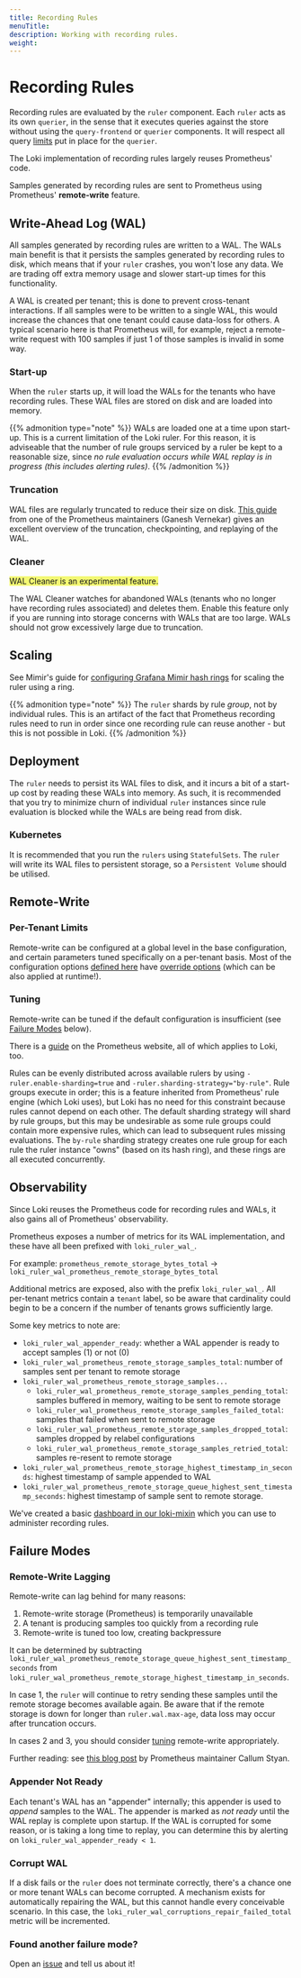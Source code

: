 ```yaml
---
title: Recording Rules
menuTitle:  
description: Working with recording rules.
weight:  
---
```


# Recording Rules

Recording rules are evaluated by the `ruler` component. Each `ruler` acts as its own `querier`, in the sense that it
executes queries against the store without using the `query-frontend` or `querier` components. It will respect all query
[limits](https://grafana.com/docs/loki/<LOKI_VERSION>/configure/#limits_config) put in place for the `querier`.

The Loki implementation of recording rules largely reuses Prometheus' code.

Samples generated by recording rules are sent to Prometheus using Prometheus' **remote-write** feature.

## Write-Ahead Log (WAL)

All samples generated by recording rules are written to a WAL. The WALs main benefit is that it persists the samples
generated by recording rules to disk, which means that if your `ruler` crashes, you won't lose any data.
We are trading off extra memory usage and slower start-up times for this functionality.

A WAL is created per tenant; this is done to prevent cross-tenant interactions. If all samples were to be written
to a single WAL, this would increase the chances that one tenant could cause data-loss for others. A typical scenario here
is that Prometheus will, for example, reject a remote-write request with 100 samples if just 1 of those samples is invalid in some way.

### Start-up

When the `ruler` starts up, it will load the WALs for the tenants who have recording rules. These WAL files are stored
on disk and are loaded into memory.

{{% admonition type="note" %}}
WALs are loaded one at a time upon start-up. This is a current limitation of the Loki ruler.
For this reason, it is adviseable that the number of rule groups serviced by a ruler be kept to a reasonable size, since
_no rule evaluation occurs while WAL replay is in progress (this includes alerting rules)_.
{{% /admonition %}}


### Truncation

WAL files are regularly truncated to reduce their size on disk.
[This guide](https://ganeshvernekar.com/blog/prometheus-tsdb-wal-and-checkpoint/#wal-truncation-and-checkpointing)
from one of the Prometheus maintainers (Ganesh Vernekar) gives an excellent overview of the truncation, checkpointing,
and replaying of the WAL.

### Cleaner

<span style="background-color:#f3f973;">WAL Cleaner is an experimental feature.</span>

The WAL Cleaner watches for abandoned WALs (tenants who no longer have recording rules associated) and deletes them.
Enable this feature only if you are running into storage concerns with WALs that are too large. WALs should not grow
excessively large due to truncation.

## Scaling

See Mimir's guide for [configuring Grafana Mimir hash rings](/docs/mimir/latest/configure/configure-hash-rings/) for scaling the ruler using a ring.

{{% admonition type="note" %}}
The `ruler` shards by rule _group_, not by individual rules. This is an artifact of the fact that Prometheus
recording rules need to run in order since one recording rule can reuse another - but this is not possible in Loki.
{{% /admonition %}}

## Deployment

The `ruler` needs to persist its WAL files to disk, and it incurs a bit of a start-up cost by reading these WALs into memory.
As such, it is recommended that you try to minimize churn of individual `ruler` instances since rule evaluation is blocked
while the WALs are being read from disk.

### Kubernetes

It is recommended that you run the `rulers` using `StatefulSets`. The `ruler` will write its WAL files to persistent storage,
so a `Persistent Volume` should be utilised.

## Remote-Write

### Per-Tenant Limits

Remote-write can be configured at a global level in the base configuration, and certain parameters tuned specifically on
a per-tenant basis. Most of the configuration options [defined here](https://grafana.com/docs/loki/<LOKI_VERSION>/configure/#ruler)
have [override options](https://grafana.com/docs/loki/<LOKI_VERSION>/configure/#limits_config) (which can be also applied at runtime!).

### Tuning

Remote-write can be tuned if the default configuration is insufficient (see [Failure Modes](#failure-modes) below).

There is a [guide](https://prometheus.io/docs/practices/remote_write/) on the Prometheus website, all of which applies to Loki, too.

Rules can be evenly distributed across available rulers by using `-ruler.enable-sharding=true` and `-ruler.sharding-strategy="by-rule"`.
Rule groups execute in order; this is a feature inherited from Prometheus' rule engine (which Loki uses), but Loki has no
need for this constraint because rules cannot depend on each other. The default sharding strategy will shard by rule groups,
but this may be undesirable as some rule groups could contain more expensive rules, which can lead to subsequent rules missing evaluations.
The `by-rule` sharding strategy creates one rule group for each rule the ruler instance "owns" (based on its hash ring), and these rings
are all executed concurrently.

## Observability

Since Loki reuses the Prometheus code for recording rules and WALs, it also gains all of Prometheus' observability.

Prometheus exposes a number of metrics for its WAL implementation, and these have all been prefixed with `loki_ruler_wal_`.

For example: `prometheus_remote_storage_bytes_total` → `loki_ruler_wal_prometheus_remote_storage_bytes_total`

Additional metrics are exposed, also with the prefix `loki_ruler_wal_`. All per-tenant metrics contain a `tenant`
label, so be aware that cardinality could begin to be a concern if the number of tenants grows sufficiently large.

Some key metrics to note are:
- `loki_ruler_wal_appender_ready`: whether a WAL appender is ready to accept samples (1) or not (0)
- `loki_ruler_wal_prometheus_remote_storage_samples_total`: number of samples sent per tenant to remote storage
- `loki_ruler_wal_prometheus_remote_storage_samples...`
  - `loki_ruler_wal_prometheus_remote_storage_samples_pending_total`: samples buffered in memory, waiting to be sent to remote storage
  - `loki_ruler_wal_prometheus_remote_storage_samples_failed_total`: samples that failed when sent to remote storage
  - `loki_ruler_wal_prometheus_remote_storage_samples_dropped_total`: samples dropped by relabel configurations
  - `loki_ruler_wal_prometheus_remote_storage_samples_retried_total`: samples re-resent to remote storage
- `loki_ruler_wal_prometheus_remote_storage_highest_timestamp_in_seconds`: highest timestamp of sample appended to WAL
- `loki_ruler_wal_prometheus_remote_storage_queue_highest_sent_timestamp_seconds`: highest timestamp of sample sent to remote storage.

We've created a basic [dashboard in our loki-mixin](https://github.com/agardiman/loki/tree/main/production/loki-mixin/dashboards/recording-rules.libsonnet)
which you can use to administer recording rules.

## Failure Modes

### Remote-Write Lagging

Remote-write can lag behind for many reasons:

1. Remote-write storage (Prometheus) is temporarily unavailable
2. A tenant is producing samples too quickly from a recording rule
3. Remote-write is tuned too low, creating backpressure

It can be determined by subtracting
`loki_ruler_wal_prometheus_remote_storage_queue_highest_sent_timestamp_seconds` from
`loki_ruler_wal_prometheus_remote_storage_highest_timestamp_in_seconds`.

In case 1, the `ruler` will continue to retry sending these samples until the remote storage becomes available again. Be
aware that if the remote storage is down for longer than `ruler.wal.max-age`, data loss may occur after truncation occurs.

In cases 2 and 3, you should consider [tuning](#tuning) remote-write appropriately.

Further reading: see [this blog post](/blog/2021/04/12/how-to-troubleshoot-remote-write-issues-in-prometheus/)
by Prometheus maintainer Callum Styan.

### Appender Not Ready

Each tenant's WAL has an "appender" internally; this appender is used to _append_ samples to the WAL. The appender is marked
as _not ready_ until the WAL replay is complete upon startup. If the WAL is corrupted for some reason, or is taking a long
time to replay, you can determine this by alerting on `loki_ruler_wal_appender_ready < 1`.

### Corrupt WAL

If a disk fails or the `ruler` does not terminate correctly, there's a chance one or more tenant WALs can become corrupted.
A mechanism exists for automatically repairing the WAL, but this cannot handle every conceivable scenario. In this case,
the `loki_ruler_wal_corruptions_repair_failed_total` metric will be incremented.

### Found another failure mode?

Open an [issue](https://github.com/agardiman/loki/issues) and tell us about it!

